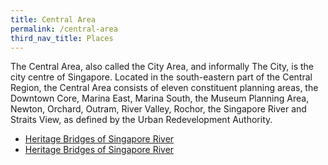 ```yaml
---
title: Central Area
permalink: /central-area
third_nav_title: Places
---
```

The Central Area, also called the City Area, and informally The City, is the city centre of Singapore. Located in the south-eastern part of the Central Region, the Central Area consists of eleven constituent planning areas, the Downtown Core, Marina East, Marina South, the Museum Planning Area, Newton, Orchard, Outram, River Valley, Rochor, the Singapore River and Straits View, as defined by the Urban Redevelopment Authority.

* [Heritage Bridges of Singapore River](https://curiocity.nlb.gov.sg/story-maps/central-area/heritage-bridges)
* [Heritage Bridges of Singapore River](https://curiocity.nlb.gov.sg/resource-room/story-maps/heritage-bridges-of-singapore-river)